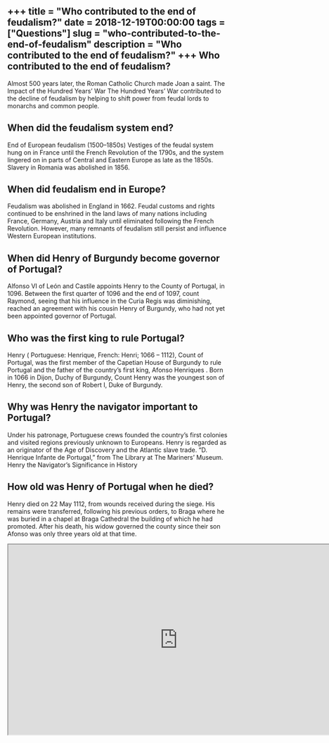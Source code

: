 +++
title = "Who contributed to the end of feudalism?"
date = 2018-12-19T00:00:00
tags = ["Questions"]
slug = "who-contributed-to-the-end-of-feudalism"
description = "Who contributed to the end of feudalism?"
+++
Who contributed to the end of feudalism?
----------------------------------------

Almost 500 years later, the Roman Catholic Church made Joan a saint. The Impact of the Hundred Years’ War The Hundred Years’ War contributed to the decline of feudalism by helping to shift power from feudal lords to monarchs and common people.

When did the feudalism system end?
----------------------------------

End of European feudalism (1500–1850s) Vestiges of the feudal system hung on in France until the French Revolution of the 1790s, and the system lingered on in parts of Central and Eastern Europe as late as the 1850s. Slavery in Romania was abolished in 1856.

When did feudalism end in Europe?
---------------------------------

Feudalism was abolished in England in 1662. Feudal customs and rights continued to be enshrined in the land laws of many nations including France, Germany, Austria and Italy until eliminated following the French Revolution. However, many remnants of feudalism still persist and influence Western European institutions.

When did Henry of Burgundy become governor of Portugal?
-------------------------------------------------------

Alfonso VI of León and Castile appoints Henry to the County of Portugal, in 1096. Between the first quarter of 1096 and the end of 1097, count Raymond, seeing that his influence in the Curia Regis was diminishing, reached an agreement with his cousin Henry of Burgundy, who had not yet been appointed governor of Portugal.

Who was the first king to rule Portugal?
----------------------------------------

Henry ( Portuguese: Henrique, French: Henri; 1066 – 1112), Count of Portugal, was the first member of the Capetian House of Burgundy to rule Portugal and the father of the country’s first king, Afonso Henriques . Born in 1066 in Dijon, Duchy of Burgundy, Count Henry was the youngest son of Henry, the second son of Robert I, Duke of Burgundy.

Why was Henry the navigator important to Portugal?
--------------------------------------------------

Under his patronage, Portuguese crews founded the country’s first colonies and visited regions previously unknown to Europeans. Henry is regarded as an originator of the Age of Discovery and the Atlantic slave trade. “D. Henrique Infante de Portugal,” from The Library at The Mariners’ Museum. Henry the Navigator’s Significance in History

How old was Henry of Portugal when he died?
-------------------------------------------

Henry died on 22 May 1112, from wounds received during the siege. His remains were transferred, following his previous orders, to Braga where he was buried in a chapel at Braga Cathedral the building of which he had promoted. After his death, his widow governed the county since their son Afonso was only three years old at that time.

<iframe allow="accelerometer; autoplay; clipboard-write; encrypted-media; gyroscope; picture-in-picture" allowfullscreen="" class="__youtube_prefs__  epyt-is-override  no-lazyload" data-no-lazy="1" data-origheight="433" data-origwidth="770" data-skipgform_ajax_framebjll="" height="433" id="_ytid_33613" loading="lazy" src="https://www.youtube.com/embed/vMi_A9BSo-0?enablejsapi=1&autoplay=0&cc_load_policy=0&cc_lang_pref=&iv_load_policy=1&loop=0&modestbranding=0&rel=1&fs=1&playsinline=0&autohide=2&theme=dark&color=red&controls=1&" title="YouTube player" width="770"></iframe>
